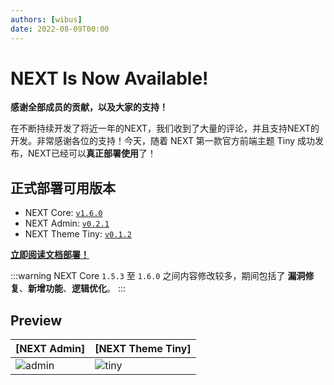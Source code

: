 ```yaml
---
authors: [wibus]
date: 2022-08-09T00:00
---
```


# NEXT Is Now Available!

**感谢全部成员的贡献，以及大家的支持！**

在不断持续开发了将近一年的NEXT，我们收到了大量的评论，并且支持NEXT的开发。非常感谢各位的支持！今天，随着 NEXT 第一款官方前端主题 Tiny 成功发布，NEXT已经可以**真正部署使用**了！

## 正式部署可用版本

- NEXT Core: [`v1.6.0`](https://github.com/nx-space/core/releases/tag/v1.6.0)
- NEXT Admin: [`v0.2.1`](https://github.com/nx-space/nx-admin/releases/tag/v0.2.1)
- NEXT Theme Tiny: [`v0.1.2`](https://github.com/nx-space/nx-theme-tiny/releases/tag/v0.1.2)

[**立即阅读文档部署！**](/docs/category/开始上手)

:::warning
NEXT Core `1.5.3` 至 `1.6.0` 之间内容修改较多，期间包括了 **漏洞修复**、**新增功能**、**逻辑优化**。
:::

## Preview


| [NEXT Admin] | [NEXT Theme Tiny] |
| :-- | :-- |
| ![admin](https://user-images.githubusercontent.com/62133302/180643335-78e2ddc9-3123-46d1-ac7f-7bb6d6eadfec.png) | ![tiny](https://user-images.githubusercontent.com/62133302/183421821-287735e2-6e9e-48b4-ba35-81981be30f78.jpg) |
